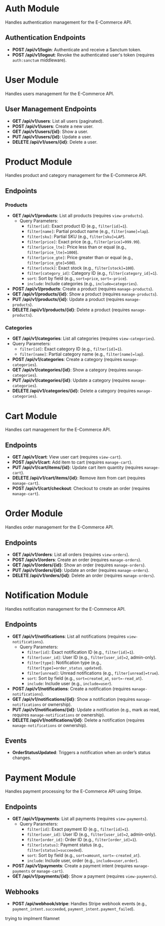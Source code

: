 # Auth Module
Handles authentication management for the E-Commerce API.

## Authentication Endpoints
- **POST /api/v1/login**: Authenticate and receive a Sanctum token.
- **POST /api/v1/logout**: Revoke the authenticated user's token (requires `auth:sanctum` middleware).

# User Module
Handles users management for the E-Commerce API.

## User Management Endpoints
- **GET /api/v1/users**: List all users (paginated).
- **POST /api/v1/users**: Create a new user.
- **GET /api/v1/users/{id}**: Show a user.
- **PUT /api/v1/users/{id}**: Update a user.
- **DELETE /api/v1/users/{id}**: Delete a user.

# Product Module
Handles product and category management for the E-Commerce API.

## Endpoints
### Products
- **GET /api/v1/products**: List all products (requires `view-products`).
  - Query Parameters:
    - `filter[id]`: Exact product ID (e.g., `filter[id]=1`).
    - `filter[name]`: Partial product name (e.g., `filter[name]=lap`).
    - `filter[sku]`: Partial SKU (e.g., `filter[sku]=LAP`).
    - `filter[price]`: Exact price (e.g., `filter[price]=999.99`).
    - `filter[price_lte]`: Price less than or equal (e.g., `filter[price_lte]=1000`).
    - `filter[price_gte]`: Price greater than or equal (e.g., `filter[price_gte]=500`).
    - `filter[stock]`: Exact stock (e.g., `filter[stock]=100`).
    - `filter[category_id]`: Category ID (e.g., `filter[category_id]=1`).
    - `sort`: Sort by field (e.g., `sort=price`, `sort=-price`).
    - `include`: Include categories (e.g., `include=categories`).
- **POST /api/v1/products**: Create a product (requires `manage-products`).
- **GET /api/v1/products/{id}**: Show a product (requires `manage-products`).
- **PUT /api/v1/products/{id}**: Update a product (requires `manage-products`).
- **DELETE /api/v1/products/{id}**: Delete a product (requires `manage-products`).

### Categories
- **GET /api/v1/categories**: List all categories (requires `view-categories`).
- Query Parameters:
    - `filter[id]`: Exact category ID (e.g., `filter[id]=1`).
    - `filter[name]`: Partial category name (e.g., `filter[name]=lap`).
- **POST /api/v1/categories**: Create a category (requires `manage-categories`).
- **GET /api/v1/categories/{id}**: Show a category (requires `manage-categories`).
- **PUT /api/v1/categories/{id}**: Update a category (requires `manage-categories`).
- **DELETE /api/v1/categories/{id}**: Delete a category (requires `manage-categories`).

# Cart Module
Handles cart management for the E-Commerce API.

## Endpoints
- **GET /api/v1/cart**: View user cart (requires `view-cart`).
- **POST /api/v1/cart**: Add item to cart (requires `manage-cart`).
- **PUT /api/v1/cart/items/{id}**: Update cart item quantity (requires `manage-cart`).
- **DELETE /api/v1/cart/items/{id}**: Remove item from cart (requires `manage-cart`).
- **POST /api/v1/cart/checkout**: Checkout to create an order (requires `manage-cart`).

# Order Module
Handles order management for the E-Commerce API.

## Endpoints
- **GET /api/v1/orders**: List all orders (requires `view-orders`).
- **POST /api/v1/orders**: Create an order (requires `manage-orders`).
- **GET /api/v1/orders/{id}**: Show an order (requires `manage-orders`).
- **PUT /api/v1/orders/{id}**: Update an order (requires `manage-orders`).
- **DELETE /api/v1/orders/{id}**: Delete an order (requires `manage-orders`).

# Notification Module
Handles notification management for the E-Commerce API.

## Endpoints
- **GET /api/v1/notifications**: List all notifications (requires `view-notifications`).
  - Query Parameters:
    - `filter[id]`: Exact notification ID (e.g., `filter[id]=1`).
    - `filter[user_id]`: User ID (e.g., `filter[user_id]=2`, admin-only).
    - `filter[type]`: Notification type (e.g., `filter[type]=order_status_updated`).
    - `filter[unread]`: Unread notifications (e.g., `filter[unread]=true`).
    - `sort`: Sort by field (e.g., `sort=created_at`, `sort=-read_at`).
    - `include`: Include user (e.g., `include=user`).
- **POST /api/v1/notifications**: Create a notification (requires `manage-notifications`).
- **GET /api/v1/notifications/{id}**: Show a notification (requires `manage-notifications` or ownership).
- **PUT /api/v1/notifications/{id}**: Update a notification (e.g., mark as read, requires `manage-notifications` or ownership).
- **DELETE /api/v1/notifications/{id}**: Delete a notification (requires `manage-notifications` or ownership).

## Events
- **OrderStatusUpdated**: Triggers a notification when an order’s status changes.

# Payment Module
Handles payment processing for the E-Commerce API using Stripe.

## Endpoints
- **GET /api/v1/payments**: List all payments (requires `view-payments`).
  - Query Parameters:
    - `filter[id]`: Exact payment ID (e.g., `filter[id]=1`).
    - `filter[user_id]`: User ID (e.g., `filter[user_id]=2`, admin-only).
    - `filter[order_id]`: Order ID (e.g., `filter[order_id]=1`).
    - `filter[status]`: Payment status (e.g., `filter[status]=succeeded`).
    - `sort`: Sort by field (e.g., `sort=amount`, `sort=-created_at`).
    - `include`: Include user, order (e.g., `include=user,order`).
- **POST /api/v1/payments**: Create a payment intent (requires `manage-payments` or `manage-cart`).
- **GET /api/v1/payments/{id}**: Show a payment (requires `view-payments`).

## Webhooks
- **POST /api/webhook/stripe**: Handles Stripe webhook events (e.g., `payment_intent.succeeded`, `payment_intent.payment_failed`).

trying to implment filamnet
